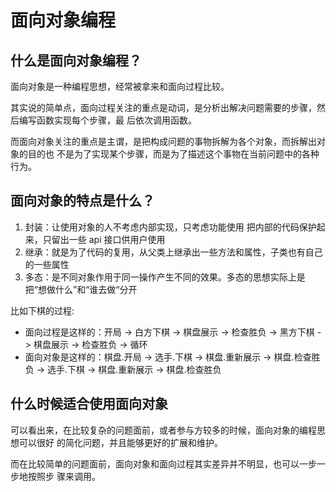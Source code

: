 # ⾯向对象编程

## 什么是⾯向对象编程？

⾯向对象是⼀种编程思想，经常被拿来和⾯向过程⽐较。

其实说的简单点，⾯向过程关注的重点是动词，是分析出解决问题需要的步骤，然后编写函数实现每个步骤，最
后依次调⽤函数。

⽽⾯向对象关注的重点是主谓，是把构成问题的事物拆解为各个对象，⽽拆解出对象的⽬的也
不是为了实现某个步骤，⽽是为了描述这个事物在当前问题中的各种⾏为。

## ⾯向对象的特点是什么？

1. 封装：让使⽤对象的⼈不考虑内部实现，只考虑功能使⽤ 把内部的代码保护起来，只留出⼀些 api 接⼝供⽤户使⽤
2. 继承：就是为了代码的复⽤，从⽗类上继承出⼀些⽅法和属性，⼦类也有⾃⼰的⼀些属性
3. 多态：是不同对象作⽤于同⼀操作产⽣不同的效果。多态的思想实际上是把“想做什么”和“谁去做“分开

⽐如下棋的过程:

+ ⾯向过程是这样的：开局 -> ⽩⽅下棋 -> 棋盘展示 -> 检查胜负 -> ⿊⽅下棋 -> 棋盘展示 -> 检查胜负 -> 循环
+ ⾯向对象是这样的：棋盘.开局 -> 选⼿.下棋 -> 棋盘.重新展示 -> 棋盘.检查胜负 -> 选⼿.下棋 -> 棋盘.重新展示 -> 棋盘.检查胜负

## 什么时候适合使⽤⾯向对象

可以看出来，在⽐较复杂的问题⾯前，或者参与⽅较多的时候，⾯向对象的编程思想可以很好
的简化问题，并且能够更好的扩展和维护。

⽽在⽐较简单的问题⾯前，⾯向对象和⾯向过程其实差异并不明显，也可以⼀步⼀步地按照步
骤来调⽤。